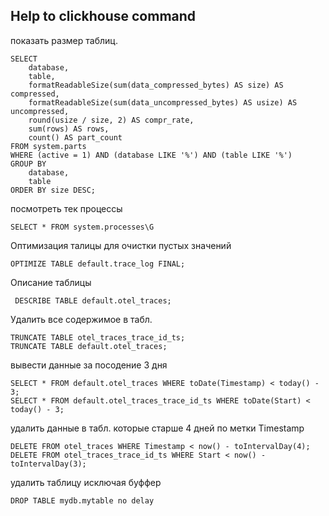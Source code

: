 ## Help to clickhouse command


показать размер таблиц.
```
SELECT
    database,
    table,
    formatReadableSize(sum(data_compressed_bytes) AS size) AS compressed,
    formatReadableSize(sum(data_uncompressed_bytes) AS usize) AS uncompressed,
    round(usize / size, 2) AS compr_rate,
    sum(rows) AS rows,
    count() AS part_count
FROM system.parts
WHERE (active = 1) AND (database LIKE '%') AND (table LIKE '%')
GROUP BY
    database,
    table
ORDER BY size DESC;
```

посмотреть тек процессы 
```
SELECT * FROM system.processes\G
```

Оптимизация талицы для очистки пустых значений 
```
OPTIMIZE TABLE default.trace_log FINAL;
```

Описание таблицы
```
 DESCRIBE TABLE default.otel_traces;
```

Удалить все содержимое в табл.
```
TRUNCATE TABLE otel_traces_trace_id_ts;
TRUNCATE TABLE default.otel_traces;
```

вывести данные за посодение 3 дня
```
SELECT * FROM default.otel_traces WHERE toDate(Timestamp) < today() - 3;
SELECT * FROM default.otel_traces_trace_id_ts WHERE toDate(Start) < today() - 3;
```

удалить данные в табл. которые старше 4 дней по метки  Timestamp
```
DELETE FROM otel_traces WHERE Timestamp < now() - toIntervalDay(4);
DELETE FROM otel_traces_trace_id_ts WHERE Start < now() - toIntervalDay(3);
```

удалить таблицу исключая буффер 
```
DROP TABLE mydb.mytable no delay
```

